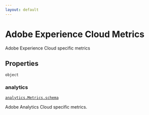 ```yaml
---
layout: default
---
```


# Adobe Experience Cloud Metrics

Adobe Experience Cloud specific metrics
## Properties

`object`


###  analytics
[`analytics.Metrics.schema`](../../../_vendor/adobe/experience/analytics/Metrics.schema.md) 

Adobe Analytics Cloud specific metrics.




